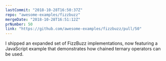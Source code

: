 ```yaml
---
lastCommit: "2018-10-28T16:50:37Z"
repo: "awesome-examples/fizzbuzz"
mergeDate: "2018-10-28T16:51:12Z"
prNumber: 50
link: "https://github.com/awesome-examples/fizzbuzz/pull/50"
---
```


I shipped an expanded set of FizzBuzz implementations, now featuring a JavaScript example that demonstrates how chained ternary operators can be used.